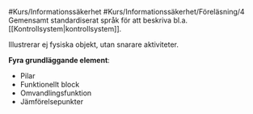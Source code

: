 #Kurs/Informationssäkerhet #Kurs/Informationssäkerhet/Föreläsning/4 
Gemensamt standardiserat språk för att beskriva bl.a. [[Kontrollsystem|kontrollsystem]].

Illustrerar ej fysiska objekt, utan snarare aktiviteter.

**Fyra grundläggande element**:
- Pilar
- Funktionellt block
- Omvandlingsfunktion
- Jämförelsepunkter